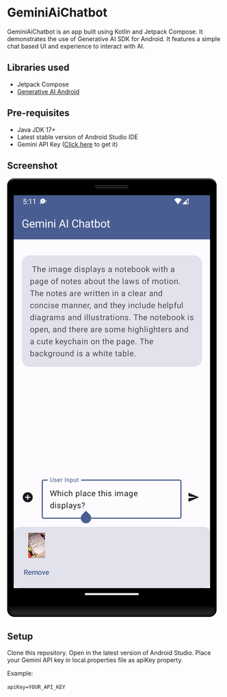 # GeminiAiChatbot

GeminiAiChatbot is an app built using Kotlin and Jetpack Compose. It demonstrates the use of Generative AI SDK for Android. It features a simple chat based UI and experience to interact with AI.

## Libraries used

* Jetpack Compose 
* [Generative AI Android](https://github.com/google/generative-ai-android)

## Pre-requisites

* Java JDK 17+
* Latest stable version of Android Studio IDE
* Gemini API Key ([Click here](https://aistudio.google.com/app/apikey) to get it)

## Screenshot

![Screenshot_20231217_171152.png](Screenshot_20231217_171152.png)

## Setup

Clone this repository.
Open in the latest version of Android Studio.
Place your Gemini API key in local.properties file as apiKey property.

Example:

`apiKey=YOUR_API_KEY`
